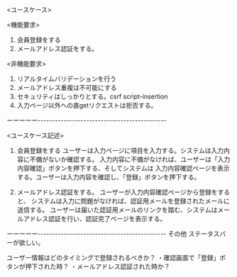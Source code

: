 <ユースケース>

<機能要求>
1. 会員登録をする
2. メールアドレス認証をする。

<非機能要求>
1. リアルタイムバリデーションを行う
2. メールアドレス重複は不可能にする
3. セキュリティはしっかりとする。csrf script-insertion
4. 入力ページ以外への直getリクエストは拒否する。

ーーーーー---------------------------------------------

<ユースケース記述>
1. 会員登録をする
ユーザーは入力ページに項目を入力する。システムは入力内容に不備がないか確認する。
入力内容に不備がなければ、ユーザーは「入力内容確認」ボタンを押下する、そしてシステムは
入力内容確認ページを表示する。ユーザーは入力内容を確認し、「登録」ボタンを押下する。


2. メールアドレス認証をする。
ユーザーが入力内容確認ページから登録をすると、
システムは入力に問題がなければ、認証用メールを登録されたメールに送信する。
ユーザーは届いた認証用メールのリンクを踏む、システムはメールアドレス認証を行い、認証完了ページを表示する。

ーーーーー---------------------------------------------
その他
ステータスバーが欲しい。

ユーザー情報はどのタイミングで登録されるべきか？
・確認画面で「登録」ボタンが押下された時？
・メールアドレス認証された時か？
